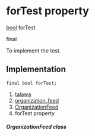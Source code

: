 
<div>

# forTest property

</div>


[bool](https://api.flutter.dev/flutter/dart-core/bool-class.html)
forTest


final




To implement the test.



## Implementation

``` language-dart
final bool forTest;
```







1.  [talawa](../../index.md)
2.  [organization_feed](../../views_after_auth_screens_feed_organization_feed/)
3.  [OrganizationFeed](../../views_after_auth_screens_feed_organization_feed/OrganizationFeed-class.md)
4.  forTest property

##### OrganizationFeed class







